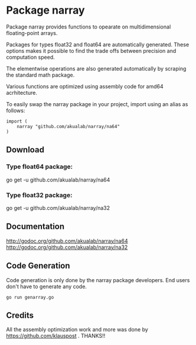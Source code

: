 # Package narray

Package narray provides functions to opearate on multidimensional floating-point arrays.

Packages for types float32 and float64 are automatically generated. These options makes it
possible to find the trade offs between precision and computation speed.

The elementwise operations are also generated automatically by scraping the standard math package.

Various functions are optimized using assembly code for amd64 acrhitecture.

To easily swap the narray package in your project, import using an alias as follows:

```
import (
    narray "github.com/akualab/narray/na64"
)
```

## Download

### Type float64 package:
go get -u github.com/akualab/narray/na64

### Type float32 package:
go get -u github.com/akualab/narray/na32

## Documentation
http://godoc.org/github.com/akualab/narray/na64
http://godoc.org/github.com/akualab/narray/na32

## Code Generation
Code generation is only done by the narray package developers. End users don't have to generate any code.
```
go run genarray.go
```

## Credits

All the assembly optimization work and more was done by https://github.com/klauspost . THANKS!!
